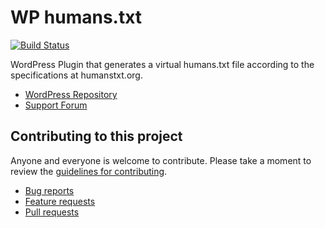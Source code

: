 # WP humans.txt

[![Build Status](https://travis-ci.org/artstorm/wp-humans-txt.png?branch=develop)](https://travis-ci.org/artstorm/wp-humans-txt)

WordPress Plugin that generates a virtual humans.txt file according to the
specifications at humanstxt.org.

* [WordPress Repository](http://wordpress.org/extend/plugins/wp-humanstxt/)
* [Support Forum](http://wordpress.org/support/plugin/wp-humanstxt)

## Contributing to this project

Anyone and everyone is welcome to contribute. Please take a moment to
review the [guidelines for contributing](CONTRIBUTING.md).

* [Bug reports](CONTRIBUTING.md#bugs)
* [Feature requests](CONTRIBUTING.md#features)
* [Pull requests](CONTRIBUTING.md#pull-requests)
